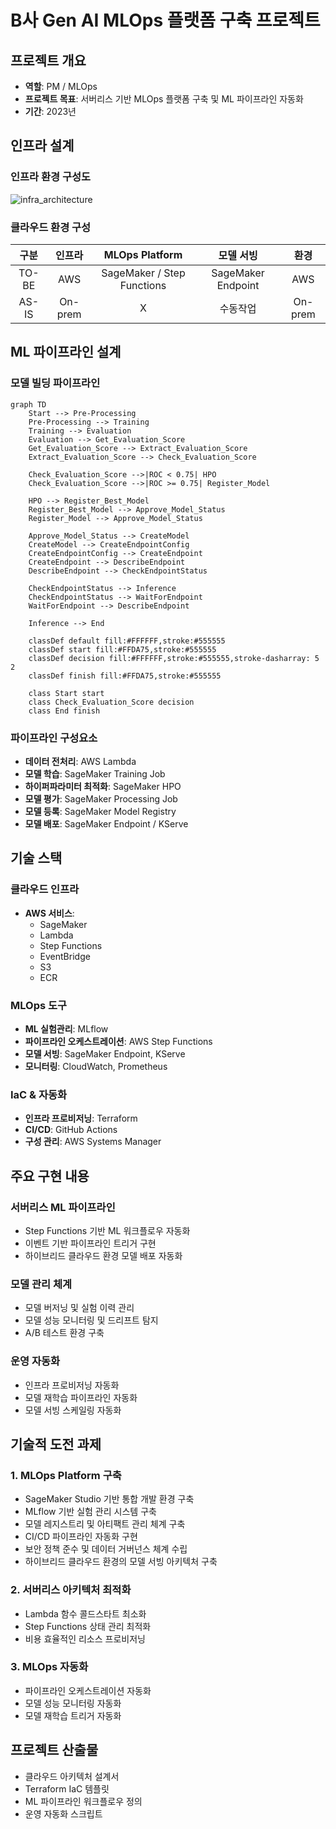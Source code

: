 # B사 Gen AI MLOps 플랫폼 구축 프로젝트

## 프로젝트 개요
- **역할**: PM / MLOps
- **프로젝트 목표**: 서버리스 기반 MLOps 플랫폼 구축 및 ML 파이프라인 자동화
- **기간**: 2023년

## 인프라 설계

### 인프라 환경 구성도
![infra_architecture](./mlops-infra-arch.png)

### 클라우드 환경 구성
| 구분 | 인프라 | MLOps Platform | 모델 서빙 | 환경 |
|:----:|:------:|:-------------:|:---------:|:----:|
| TO-BE  | AWS    | SageMaker / Step Functions | SageMaker Endpoint  | AWS  |
| AS-IS  | On-prem| X    | 수동작업    |On-prem|

## ML 파이프라인 설계

### 모델 빌딩 파이프라인

```mermaid
graph TD
    Start --> Pre-Processing
    Pre-Processing --> Training
    Training --> Evaluation
    Evaluation --> Get_Evaluation_Score
    Get_Evaluation_Score --> Extract_Evaluation_Score
    Extract_Evaluation_Score --> Check_Evaluation_Score
    
    Check_Evaluation_Score -->|ROC < 0.75| HPO
    Check_Evaluation_Score -->|ROC >= 0.75| Register_Model
    
    HPO --> Register_Best_Model
    Register_Best_Model --> Approve_Model_Status
    Register_Model --> Approve_Model_Status
    
    Approve_Model_Status --> CreateModel
    CreateModel --> CreateEndpointConfig
    CreateEndpointConfig --> CreateEndpoint
    CreateEndpoint --> DescribeEndpoint
    DescribeEndpoint --> CheckEndpointStatus
    
    CheckEndpointStatus --> Inference
    CheckEndpointStatus --> WaitForEndpoint
    WaitForEndpoint --> DescribeEndpoint
    
    Inference --> End

    classDef default fill:#FFFFFF,stroke:#555555
    classDef start fill:#FFDA75,stroke:#555555
    classDef decision fill:#FFFFFF,stroke:#555555,stroke-dasharray: 5 2
    classDef finish fill:#FFDA75,stroke:#555555
    
    class Start start
    class Check_Evaluation_Score decision
    class End finish
```

### 파이프라인 구성요소
- **데이터 전처리**: AWS Lambda
- **모델 학습**: SageMaker Training Job
- **하이퍼파라미터 최적화**: SageMaker HPO
- **모델 평가**: SageMaker Processing Job
- **모델 등록**: SageMaker Model Registry
- **모델 배포**: SageMaker Endpoint / KServe

## 기술 스택

### 클라우드 인프라
- **AWS 서비스**:
  - SageMaker
  - Lambda
  - Step Functions
  - EventBridge
  - S3
  - ECR

### MLOps 도구
- **ML 실험관리**: MLflow
- **파이프라인 오케스트레이션**: AWS Step Functions
- **모델 서빙**: SageMaker Endpoint, KServe
- **모니터링**: CloudWatch, Prometheus

### IaC & 자동화
- **인프라 프로비저닝**: Terraform
- **CI/CD**: GitHub Actions
- **구성 관리**: AWS Systems Manager

## 주요 구현 내용

### 서버리스 ML 파이프라인
- Step Functions 기반 ML 워크플로우 자동화
- 이벤트 기반 파이프라인 트리거 구현
- 하이브리드 클라우드 환경 모델 배포 자동화

### 모델 관리 체계
- 모델 버저닝 및 실험 이력 관리
- 모델 성능 모니터링 및 드리프트 탐지
- A/B 테스트 환경 구축

### 운영 자동화
- 인프라 프로비저닝 자동화
- 모델 재학습 파이프라인 자동화
- 모델 서빙 스케일링 자동화

## 기술적 도전 과제

### 1. MLOps Platform 구축

- SageMaker Studio 기반 통합 개발 환경 구축
- MLflow 기반 실험 관리 시스템 구축
- 모델 레지스트리 및 아티팩트 관리 체계 구축
- CI/CD 파이프라인 자동화 구현
- 보안 정책 준수 및 데이터 거버넌스 체계 수립
- 하이브리드 클라우드 환경의 모델 서빙 아키텍처 구축

### 2. 서버리스 아키텍처 최적화
- Lambda 함수 콜드스타트 최소화
- Step Functions 상태 관리 최적화
- 비용 효율적인 리소스 프로비저닝

### 3. MLOps 자동화
- 파이프라인 오케스트레이션 자동화
- 모델 성능 모니터링 자동화
- 모델 재학습 트리거 자동화

## 프로젝트 산출물
- 클라우드 아키텍처 설계서
- Terraform IaC 템플릿
- ML 파이프라인 워크플로우 정의
- 운영 자동화 스크립트


